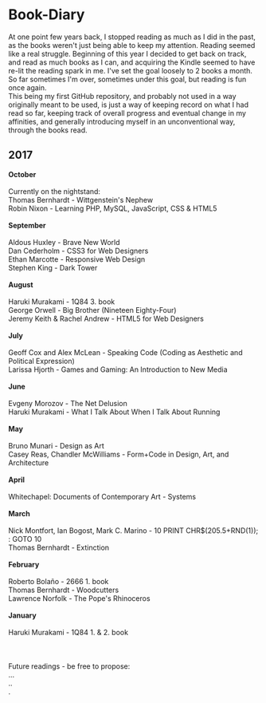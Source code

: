 # Book-Diary
At one point few years back, I stopped reading as much as I did in the past, as the books weren't just being able to keep my attention. Reading seemed like a real struggle. Beginning of this year I decided to get back on track, and read as much books as I can, and acquiring the Kindle seemed to have re-lit the reading spark in me. I've set the goal loosely to 2 books a month. So far sometimes I'm over, sometimes under this goal, but reading is fun once again.<br> 
This being my first GitHub repository, and probably not used in a way originally meant to be used, is just a way of keeping record on what I had read so far, keeping track of overall progress and eventual change in my affinities, and generally introducing myself in an unconventional way, through the books read.

## 2017
**October**<br>
<br>
Currently on the nightstand:<br>
Thomas Bernhardt - Wittgenstein's Nephew<br>
Robin Nixon - Learning PHP, MySQL, JavaScript, CSS & HTML5<br>
<br>
**September**<br>
<br>
Aldous Huxley - Brave New World<br>
Dan Cederholm - CSS3 for Web Designers<br>
Ethan Marcotte - Responsive Web Design<br>
Stephen King - Dark Tower<br>
<br>
**August**<br>
<br>
Haruki Murakami - 1Q84 3. book<br>
George Orwell - Big Brother (Nineteen Eighty-Four)<br>
Jeremy Keith & Rachel Andrew - HTML5 for Web Designers<br>
<br>
**July**<br>
<br>
Geoff Cox and Alex McLean - Speaking Code (Coding as Aesthetic and Political Expression)<br>
Larissa Hjorth - Games and Gaming: An Introduction to New Media<br>
<br>
**June**<br>
<br>
Evgeny Morozov - The Net Delusion<br>
Haruki Murakami - What I Talk About When I Talk About Running<br>
<br>
**May**<br>
<br>
Bruno Munari - Design as Art<br>
Casey Reas, Chandler McWilliams - Form+Code in Design, Art, and Architecture<br>
<br>
**April**<br>
<br>
Whitechapel: Documents of Contemporary Art - Systems<br>
<br>
**March**<br>
<br>
Nick Montfort, Ian Bogost, Mark C. Marino - 10 PRINT CHR$(205.5+RND(1)); : GOTO 10<br>
Thomas Bernhardt - Extinction<br>
<br>
**February**<br>
<br>
Roberto Bolaño - 2666 1. book<br>
Thomas Bernhardt - Woodcutters<br>
Lawrence Norfolk - The Pope's Rhinoceros<br>
<br>
**January**<br>
<br>
Haruki Murakami - 1Q84 1. & 2. book<br>
<br>
<br>
<br>
Future readings - be free to propose:<br>
...<br>
..<br>
.<br>

